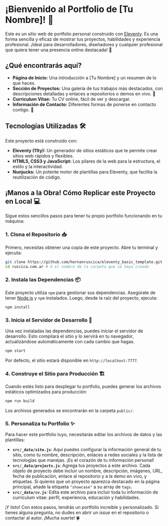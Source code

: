 # ¡Bienvenido al Portfolio de [Tu Nombre]! 👋

Este es un sitio web de portfolio personal construido con [Eleventy](https://www.11ty.dev/). Es una forma sencilla y eficaz de mostrar tus proyectos, habilidades y experiencia profesional. ¡Ideal para desarrolladores, diseñadores y cualquier profesional que quiera tener una presencia online destacada! 🚀

## ¿Qué encontrarás aquí?

*   **Página de Inicio:** Una introducción a [Tu Nombre] y un resumen de lo que haces.
*   **Sección de Proyectos:** Una galería de tus trabajos más destacados, con descripciones detalladas y enlaces a repositorios o demos en vivo. 🌟
*   **Curriculum Vitae:** Tu CV online, fácil de ver y descargar.
*   **Información de Contacto:** Diferentes formas de ponerse en contacto contigo. 📧

## Tecnologías Utilizadas 🛠️

Este proyecto está construido con:

*   **Eleventy (11ty):** Un generador de sitios estáticos que te permite crear sitios web rápidos y flexibles.
*   **HTML5, CSS3 y JavaScript:** Los pilares de la web para la estructura, el estilo y la interactividad.
*   **Nunjucks:** Un potente motor de plantillas para Eleventy, que facilita la reutilización de código.

## ¡Manos a la Obra! Cómo Replicar este Proyecto en Local 💻

Sigue estos sencillos pasos para tener tu propio portfolio funcionando en tu máquina:

### 1. Clona el Repositorio 📥

Primero, necesitas obtener una copia de este proyecto. Abre tu terminal y ejecuta:

```bash
git clone https://github.com/hernanruscica/eleventy_basic_template.git
cd ruscica.com.ar # O el nombre de la carpeta que se haya creado
```

### 2. Instala las Dependencias 📦

Este proyecto utiliza `npm` para gestionar sus dependencias. Asegúrate de tener [Node.js](https://nodejs.org/es/) y `npm` instalados. Luego, desde la raíz del proyecto, ejecuta:

```bash
npm install
```

### 3. Inicia el Servidor de Desarrollo 🚀

Una vez instaladas las dependencias, puedes iniciar el servidor de desarrollo. Esto compilará el sitio y lo servirá en tu navegador, actualizándose automáticamente con cada cambio que hagas.

```bash
npm start
```

Por defecto, el sitio estará disponible en `http://localhost:7777`.

### 4. Construye el Sitio para Producción 🏗️

Cuando estés listo para desplegar tu portfolio, puedes generar los archivos estáticos optimizados para producción:

```bash
npm run build
```

Los archivos generados se encontrarán en la carpeta `public/`.

### 5. Personaliza tu Portfolio ✨

Para hacer este portfolio tuyo, necesitarás editar los archivos de datos y las plantillas:

*   **`src/_data/site.js`**: Aquí puedes configurar la información general de tu sitio, como tu nombre, descripción, enlaces a redes sociales y la lista de tecnologías que manejas. ¡Es el corazón de tu información personal!
*   **`src/_data/projects.js`**: Agrega tus proyectos a este archivo. Cada objeto de proyecto debe incluir un nombre, descripción, imágenes, URL, fecha de publicación, enlace al repositorio y a la demo en vivo, y etiquetas. Si quieres que un proyecto aparezca destacado en la página principal, añade la etiqueta `"showcase"` a su array de `tags`.
*   **`src/_data/cv.js`**: Edita este archivo para incluir toda tu información de curriculum vitae: perfil, experiencia, educación y habilidades.

¡Y listo! Con estos pasos, tendrás un portfolio increíble y personalizado. Si tienes alguna pregunta, no dudes en abrir un *issue* en el repositorio o contactar al autor. ¡Mucha suerte! 🍀
